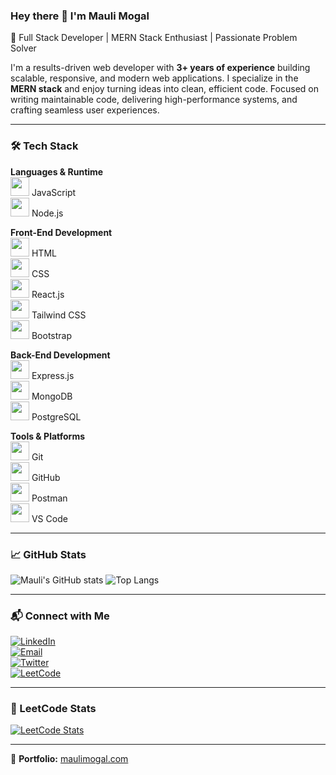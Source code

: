 ### Hey there 👋 I'm Mauli Mogal

🚀 Full Stack Developer | MERN Stack Enthusiast | Passionate Problem Solver

I'm a results-driven web developer with **3+ years of experience** building scalable, responsive, and modern web applications. I specialize in the **MERN stack** and enjoy turning ideas into clean, efficient code. Focused on writing maintainable code, delivering high-performance systems, and crafting seamless user experiences.

---

### 🛠 Tech Stack

**Languages & Runtime**  
<img src="https://img.icons8.com/color/48/000000/javascript--v1.png" height="30"/> JavaScript  
<img src="https://img.icons8.com/fluency/48/000000/node-js.png" height="30"/> Node.js  

**Front-End Development**  
<img src="https://img.icons8.com/color/48/000000/html-5--v1.png" height="30"/> HTML  
<img src="https://img.icons8.com/color/48/000000/css3.png" height="30"/> CSS  
<img src="https://img.icons8.com/ultraviolet/40/react--v1.png" height="30"/> React.js  
<img src="https://img.icons8.com/color/48/tailwind_css.png" height="30"/> Tailwind CSS  
<img src="https://img.icons8.com/color/48/bootstrap.png" height="30"/> Bootstrap  

**Back-End Development**  
<img src="https://img.icons8.com/fluency/48/express-js.png" height="30"/> Express.js  
<img src="https://img.icons8.com/external-tal-revivo-color-tal-revivo/48/external-mongodb-a-cross-platform-document-oriented-database-program-logo-color-tal-revivo.png" height="30"/> MongoDB  
<img src="https://img.icons8.com/color/48/000000/postgreesql.png" height="30"/> PostgreSQL  

**Tools & Platforms**  
<img src="https://img.icons8.com/color/48/000000/git.png" height="30"/> Git  
<img src="https://img.icons8.com/color/48/000000/github.png" height="30"/> GitHub  
<img src="https://img.icons8.com/external-tal-revivo-color-tal-revivo/48/external-postman-is-the-only-complete-api-development-environment-logo-color-tal-revivo.png" height="30"/> Postman  
<img src="https://img.icons8.com/fluency/48/000000/visual-studio-code-2019.png" height="30"/> VS Code

---

### 📈 GitHub Stats

![Mauli's GitHub stats](https://github-readme-stats.vercel.app/api?username=MauliMogal&show_icons=true&theme=radical&count_private=true)
![Top Langs](https://github-readme-stats.vercel.app/api/top-langs/?username=MauliMogal&layout=compact&theme=radical)

---

### 📬 Connect with Me

[![LinkedIn](https://img.icons8.com/color/48/000000/linkedin.png)](https://www.linkedin.com/in/dnyaneshwarmogal/)  
[![Email](https://img.icons8.com/fluency/48/000000/email.png)](mailto:maulimogal@gmail.com)  
[![Twitter](https://img.icons8.com/fluent/48/000000/twitter.png)](https://twitter.com/MauliMogal)  
[![LeetCode](https://img.icons8.com/external-tal-revivo-color-tal-revivo/48/000000/external-level-up-your-coding-skills-and-quickly-land-a-job-logo-color-tal-revivo.png)](https://leetcode.com/MauliMogal/)

---

### 🧠 LeetCode Stats

[![LeetCode Stats](https://leetcard.jacoblin.cool/MauliMogal?theme=dark&font=Baloo)](https://leetcode.com/MauliMogal/)

---

🔗 **Portfolio:** [maulimogal.com](https://www.maulimogal.com)
